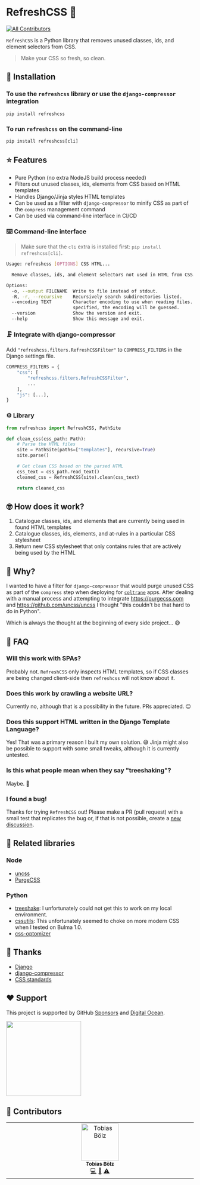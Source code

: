 # RefreshCSS 🫧

[![All Contributors](https://img.shields.io/github/all-contributors/adamghill/refreshcss?color=ee8449&style=flat-square)](#contributors)

`RefreshCSS` is a Python library that removes unused classes, ids, and element selectors from CSS.

> Make your CSS so fresh, so clean.

## 🔧 Installation

### To use the `refreshcss` library or use the `django-compressor` integration

`pip install refreshcss`

### To run `refreshcss` on the command-line

`pip install refreshcss[cli]`

## ⭐️ Features

- Pure Python (no extra NodeJS build process needed)
- Filters out unused classes, ids, elements from CSS based on HTML templates
- Handles Django/Jinja styles HTML templates
- Can be used as a filter with `django-compressor` to minify CSS as part of the `compress` management command
- Can be used via command-line interface in CI/CD

### ⌨️ Command-line interface

> Make sure that the `cli` extra is installed first: `pip install refreshcss[cli]`.

```sh
Usage: refreshcss [OPTIONS] CSS HTML...

  Remove classes, ids, and element selectors not used in HTML from CSS.

Options:
  -o, --output FILENAME  Write to file instead of stdout.
  -R, -r, --recursive    Recursively search subdirectories listed.
  --encoding TEXT        Character encoding to use when reading files. If not
                         specified, the encoding will be guessed.
  --version              Show the version and exit.
  --help                 Show this message and exit.
```

### 🗜️ Integrate with django-compressor

Add `"refreshcss.filters.RefreshCSSFilter"` to `COMPRESS_FILTERS` in the Django settings file.

```python
COMPRESS_FILTERS = {
    "css": [
        "refreshcss.filters.RefreshCSSFilter",
        ...
    ],
    "js": [...],
}
```

### ⚙️ Library

```python
from refreshcss import RefreshCSS, PathSite

def clean_css(css_path: Path):
    # Parse the HTML files
    site = PathSite(paths=["templates"], recursive=True)
    site.parse()

    # Get clean CSS based on the parsed HTML
    css_text = css_path.read_text()
    cleaned_css = RefreshCSS(site).clean(css_text)

    return cleaned_css
```

## 🤓 How does it work?

1. Catalogue classes, ids, and elements that are currently being used in found HTML templates
1. Catalogue classes, ids, elements, and at-rules in a particular CSS stylesheet
1. Return new CSS stylesheet that only contains rules that are actively being used by the HTML

## 🧐 Why?

I wanted to have a filter for `django-compressor` that would purge unused CSS as part of the `compress` step when deploying for [`coltrane`](https://coltrane.readthedocs.io) apps. After dealing with a manual process and attempting to integrate https://purgecss.com and https://github.com/uncss/uncss I thought "this couldn't be that hard to do in Python".

Which is always the thought at the beginning of every side project... 😅

## 🙋 FAQ

### Will this work with SPAs?

Probably not. `RefreshCSS` only inspects HTML templates, so if CSS classes are being changed client-side then `refreshcss` will not know about it.

### Does this work by crawling a website URL?

Currently no, although that is a possibility in the future. PRs appreciated. 😉

### Does this support HTML written in the Django Template Language?

Yes! That was a primary reason I built my own solution. 😅 Jinja might also be possible to support with some small tweaks, although it is currently untested.

### Is this what people mean when they say "treeshaking"?

Maybe. 🤷

### I found a bug!

Thanks for trying `RefreshCSS` out! Please make a PR (pull request) with a small test that replicates the bug or, if that is not possible, create a [new discussion](https://github.com/adamghill/refreshcss/discussions/new?category=ideas).

## 🤘 Related libraries

### Node

- [uncss](https://github.com/uncss/uncss)
- [PurgeCSS](https://purgecss.com/)

### Python

- [treeshake](https://pypi.org/project/treeshake/): I unfortunately could not get this to work on my local environment.
- [cssutils](https://pypi.org/project/cssutils/): This unfortunately seemed to choke on more modern CSS when I tested on Bulma 1.0.
- [css-optomizer](https://github.com/hamzaehsan97/CSS-optomizer)

## 🙏 Thanks

- [Django](https://www.djangoproject.com)
- [django-compressor](https://django-compressor.readthedocs.io/)
- [CSS standards](https://www.w3.org/Style/CSS/)

## ❤️ Support

This project is supported by GitHub [Sponsors](https://github.com/sponsors/adamghill) and [Digital Ocean](https://m.do.co/c/617d629f56c0).

<p>
  <a href="https://m.do.co/c/617d629f56c0">
    <img src="https://opensource.nyc3.cdn.digitaloceanspaces.com/attribution/assets/SVG/DO_Logo_horizontal_blue.svg" width="201px">
  </a>
</p>

## 🥳 Contributors

<!-- ALL-CONTRIBUTORS-LIST:START - Do not remove or modify this section -->
<!-- prettier-ignore-start -->
<!-- markdownlint-disable -->
<table>
  <tbody>
    <tr>
      <td align="center" valign="top" width="14.28%"><a href="https://git.boelz.eu/tmb/"><img src="https://avatars.githubusercontent.com/u/641522?v=4?s=100" width="100px;" alt="Tobias Bölz"/><br /><sub><b>Tobias Bölz</b></sub></a><br /><a href="#code-tobiasmboelz" title="Code">💻</a> <a href="#doc-tobiasmboelz" title="Documentation">📖</a> <a href="#test-tobiasmboelz" title="Tests">⚠️</a></td>
    </tr>
  </tbody>
</table>

<!-- markdownlint-restore -->
<!-- prettier-ignore-end -->

<!-- ALL-CONTRIBUTORS-LIST:END -->
